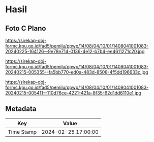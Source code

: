 # Hasil

## Foto C Plano

https://sirekap-obj-formc.kpu.go.id/fad5/pemilu/ppwp/14/08/04/10/01/1408041001083-20240225-164126--9e78e714-0136-4e12-b7b4-ee4611271c20.jpg

https://sirekap-obj-formc.kpu.go.id/fad5/pemilu/ppwp/14/08/04/10/01/1408041001083-20240215-005355--fa5bb770-ed0a-483d-8508-4f5dd196633c.jpg

https://sirekap-obj-formc.kpu.go.id/fad5/pemilu/ppwp/14/08/04/10/01/1408041001083-20240215-005411--110d76ce-4221-421a-8f35-62d1dd6110e1.jpg


## Metadata

| Key        | Value               |
| ---------- | ------------------- |
| Time Stamp | 2024-02-25 17:00:00 |



